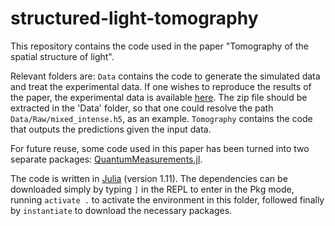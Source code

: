 # structured-light-tomography

This repository contains the code used in the paper "Tomography of the spatial structure of light".

Relevant folders are: `Data` contains the code to generate the simulated data and treat the experimental data. If one wishes to reproduce the results of the paper, the experimental data is available [here](https://zenodo.org/records/14002229). The zip file should be extracted in the 'Data' folder, so that one could resolve the path `Data/Raw/mixed_intense.h5`, as an example. `Tomography` contains the code that outputs the predictions given the input data.

For future reuse, some code used in this paper has been turned into two separate packages: 
[QuantumMeasurements.jl](https://github.com/marcsgil/QuantumMeasurements.jl).

The code is written in [Julia](https://julialang.org/) (version 1.11). The dependencies can be downloaded simply by typing `]` in the REPL to enter in the Pkg mode, running `activate .` to activate the environment in this folder, followed finally by `instantiate` to download the necessary packages.